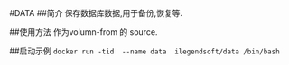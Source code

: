 #DATA
##简介
保存数据库数据,用于备份,恢复等.

##使用方法
作为volumn-from 的 source. 
 
##启动示例
```docker run -tid  --name data  ilegendsoft/data /bin/bash```
